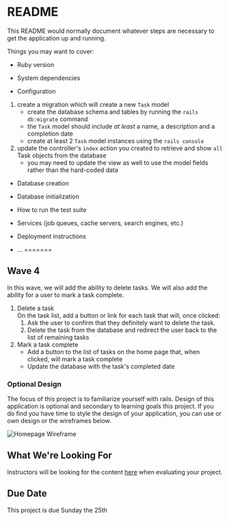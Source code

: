 # README

This README would normally document whatever steps are necessary to get the
application up and running.

Things you may want to cover:

* Ruby version

* System dependencies


* Configuration

1. create a migration which will create a new `Task` model
    - create the database schema and tables by running the `rails db:migrate` command
    - the `Task` model should include _at least_ a name, a description and a completion date
    - create at least 2 `Task` model instances using the `rails console`
1. update the controller's `index` action you created to retrieve and show `all` Task objects from the database
    - you may need to update the view as well to use the model fields rather than the hard-coded data


* Database creation

* Database initialization

* How to run the test suite

* Services (job queues, cache servers, search engines, etc.)

* Deployment instructions


* ...
=======
## Wave 4
In this wave, we will add the ability to delete tasks. We will also add the ability for a user to mark a task complete.

1. Delete a task  
    On the task list, add a button or link for each task that will, once clicked:
    1. Ask the user to confirm that they definitely want to delete the task.
    1. Delete the task from the database and redirect the user back to the list of remaining tasks
1. Mark a task complete
    - Add a button to the list of tasks on the home page that, when clicked, will mark a task complete
    - Update the database with the task's completed date


### Optional Design
The focus of this project is to familiarize yourself with rails. Design of this application is optional and secondary to learning goals this project. If you do find you have time to style the design of your application, you can use or own design or the wireframes below.

![Homepage Wireframe](/imgs/tasklist_homepage.jpg "Homepage Wireframe")

## What We're Looking For

Instructors will be looking for the content [here](feedback.md) when evaluating your project.  

## Due Date
This project is due Sunday the 25th

